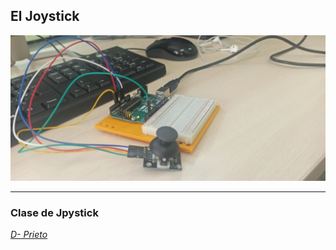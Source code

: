## El Joystick

![](https://github.com/Samael696/arduino/blob/main/IMG_20220126_133159.jpg?raw=true)

-----

### Clase de Jpystick


[*D- Prieto*](https://github.com/d-prieto/arduinoCourse/blob/main/Clase_de_Joystick.md)































































































